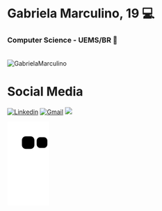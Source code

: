 # Gabriela Marculino, 19 💻
<h3>Computer Science - UEMS/BR 📌</h3>

<br/>
  <a>
    <img align= "center" src="https://github-readme-stats.vercel.app/api?username=GabrielaMarculino&show_icons=true&theme=dracula&count_private=true" alt="GabrielaMarculino" />
  </a>
<br/>

# Social Media
[![Linkedin](https://img.shields.io/badge/LinkedIn-blue?style=for-the-badge&logo=Linkedin)](https://www.linkedin.com/in/gabriela-marculino-297493164/)
[![Gmail](https://img.shields.io/badge/-Gmail-c14438?style=for-the-badge&logo=Gmail&logoColor=white&link=mailto:gabrielamarculino@gmail.com)](mailto:gabrielamarculino@gmail.com)
<a href="https://instagram.com/gabriela.cpp" target="_blank"><img src="https://img.shields.io/badge/-Instagram-%23E4405F?style=for-the-badge&logo=instagram&logoColor=white" target="_blank"></a>


  ![Snake animation](https://github.com/rafaballerini/rafaballerini/blob/output/github-contribution-grid-snake.svg)

